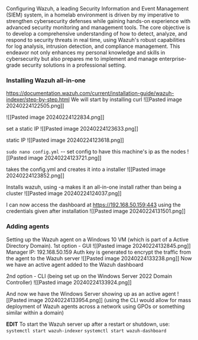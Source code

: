 Configuring Wazuh, a leading Security Information and Event Management (SIEM) system, in a homelab environment is driven by my imperative to strengthen cybersecurity defenses while gaining hands-on experience with advanced security monitoring and management tools. The core objective is to develop a comprehensive understanding of how to detect, analyze, and respond to security threats in real time, using Wazuh's robust capabilities for log analysis, intrusion detection, and compliance management. This endeavor not only enhances my personal knowledge and skills in cybersecurity but also prepares me to implement and manage enterprise-grade security solutions in a professional setting. 
### Installing Wazuh all-in-one
https://documentation.wazuh.com/current/installation-guide/wazuh-indexer/step-by-step.html
We will start by installing curl 
![[Pasted image 20240224122505.png]]

![[Pasted image 20240224122834.png]]

set a static IP
![[Pasted image 20240224123633.png]]

static IP
![[Pasted image 20240224123618.png]]

`sudo nano config.yml` --  set config to have this machine's ip as the nodes
![[Pasted image 20240224123721.png]]

takes the config.yml and creates it into a installer
![[Pasted image 20240224123852.png]]

Installs wazuh, using -a makes it an all-in-one install rather than being a cluster
![[Pasted image 20240224124037.png]]

I can now access the dashboard at https://192.168.50.159:443 using the credentials given after installation
![[Pasted image 20240224131501.png]]

### Adding agents

Setting up the Wazuh agent on a Windows 10 VM (which is part of a Active Directory Domain).
1st option - GUI
![[Pasted image 20240224132845.png]]
Manager IP: 192.168.50.159
Auth key is generated to encrypt the traffic from the agent to the Wazuh server
![[Pasted image 20240224133238.png]]
Now we have an active agent added to the Wazuh dashboard

2nd option - CLI (being set up on the Windows Server 2022 Domain Controller)
![[Pasted image 20240224133924.png]]

And now we have the Windows Server showing up as an active agent 
![[Pasted image 20240224133954.png]]
(using the CLI would allow for mass deployment of Wazuh agents across a network using GPOs or something similar within a domain)

**EDIT** To start the Wazuh server up after a restart or shutdown, use:
`systemctl start wazuh-indexer`
`systemctl start wazuh-dashboard`